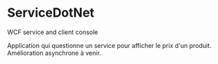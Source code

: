 # ServiceDotNet
WCF service and client console 

Application qui questionne un service pour afficher le prix d'un produit. Amélioration asynchrone à venir.
